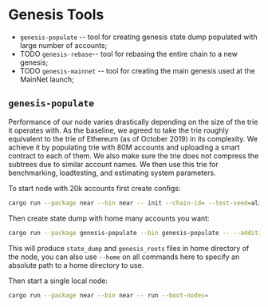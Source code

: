 # Genesis Tools

* `genesis-populate` -- tool for creating genesis state dump populated with large number of accounts;
* TODO `genesis-rebase`-- tool for rebasing the entire chain to a new genesis;
* TODO `genesis-mainnet` -- tool for creating the main genesis used at the MainNet launch;

## `genesis-populate`

Performance of our node varies drastically depending on the size of the trie it operates with.
As the baseline, we agreed to take the trie roughly equivalent to the trie of Ethereum (as of October 2019) in
its complexity. We achieve it by populating trie with 80M accounts and uploading a smart contract to each of them.
We also make sure the trie does not compress the subtrees due to similar account names. We then use this trie for
benchmarking, loadtesting, and estimating system parameters.

To start node with 20k accounts first create configs:
```bash
cargo run --package near --bin near -- init --chain-id= --test-seed=alice.near --account-id=test.near --fast
```

Then create state dump with home many accounts you want:
```bash
cargo run --package genesis-populate --bin genesis-populate -- --additional-accounts-num=20000
```

This will produce `state_dump` and `genesis_roots` files in home directory of the node, you can also
use `--home` on all commands here to specify an absolute path to a home directory to use.

Then start a single local node:
```bash
cargo run --package near --bin near -- run --boot-nodes=
```
